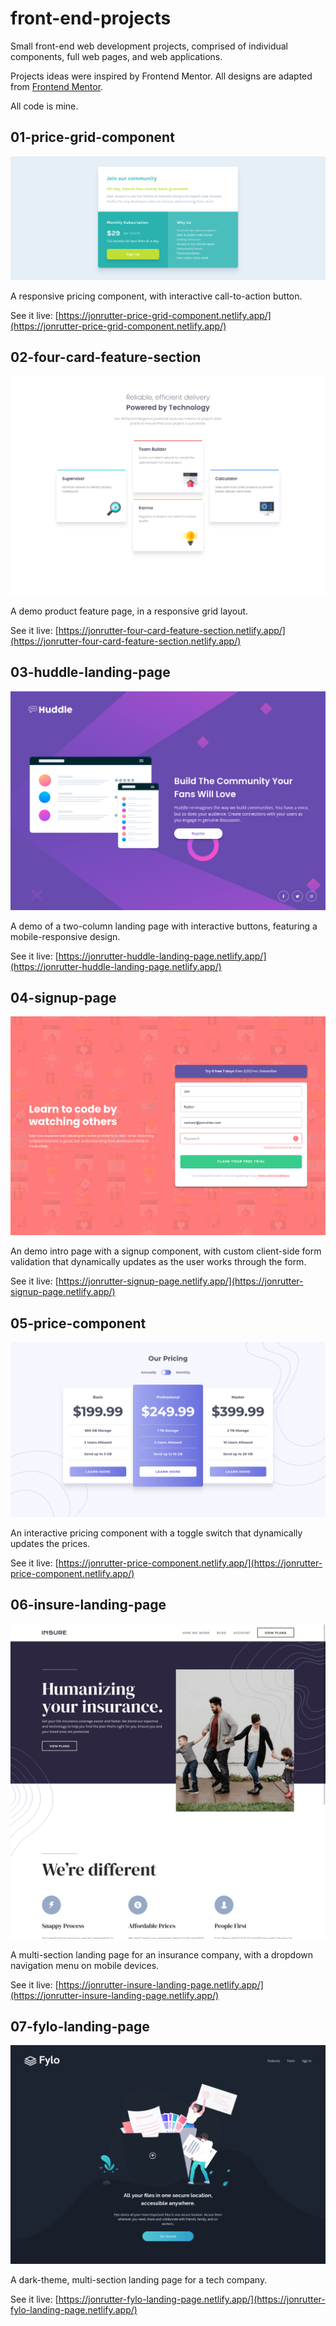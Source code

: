 # front-end-projects

Small front-end web development projects, comprised of individual components, full web pages, and web applications.

Projects ideas were inspired by Frontend Mentor. All designs are adapted from [Frontend Mentor](https://dev.to/frontendmentor/16-front-end-projects-with-designs-to-help-improve-your-coding-skills-5ajl).

All code is mine.

## 01-price-grid-component

![Preview of the price grid component project](./previews/01.png)

A responsive pricing component, with interactive call-to-action button.

See it live: [https://jonrutter-price-grid-component.netlify.app/](https://jonrutter-price-grid-component.netlify.app/)

## 02-four-card-feature-section

![Preview of the feature section project](./previews/02.png)

A demo product feature page, in a responsive grid layout.

See it live: [https://jonrutter-four-card-feature-section.netlify.app/](https://jonrutter-four-card-feature-section.netlify.app/)

## 03-huddle-landing-page

![Preview of the two-column landing page project](./previews/03.png)

A demo of a two-column landing page with interactive buttons, featuring a mobile-responsive design.

See it live: [https://jonrutter-huddle-landing-page.netlify.app/](https://jonrutter-huddle-landing-page.netlify.app/)

## 04-signup-page

![Preview of the signup page project](./previews/04.png)

An demo intro page with a signup component, with custom client-side form validation that dynamically updates as the user works through the form.

See it live: [https://jonrutter-signup-page.netlify.app/](https://jonrutter-signup-page.netlify.app/)

## 05-price-component

![Preview of the price component](./previews/05.png)

An interactive pricing component with a toggle switch that dynamically updates the prices.

See it live: [https://jonrutter-price-component.netlify.app/](https://jonrutter-price-component.netlify.app/)

## 06-insure-landing-page

![Preview of insure landing page](./previews/06.png)

A multi-section landing page for an insurance company, with a dropdown navigation menu on mobile devices.

See it live: [https://jonrutter-insure-landing-page.netlify.app/](https://jonrutter-insure-landing-page.netlify.app/)

## 07-fylo-landing-page

![Preview of Fylo landing page](./previews/07.png)

A dark-theme, multi-section landing page for a tech company.

See it live: [https://jonrutter-fylo-landing-page.netlify.app/](https://jonrutter-fylo-landing-page.netlify.app/)

